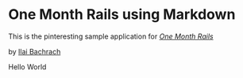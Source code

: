 # One Month Rails using Markdown
This is the pinteresting sample application for [*One Month Rails*](www.onemonth.com)

 by [Ilai Bachrach](www.apple.com)

Hello World

